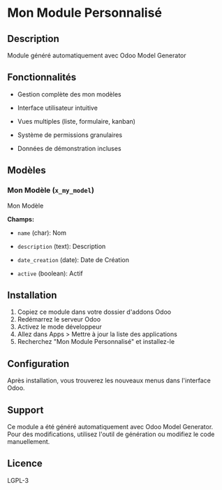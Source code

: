 # Mon Module Personnalisé

## Description

Module généré automatiquement avec Odoo Model Generator

## Fonctionnalités


- Gestion complète des mon modèles

- Interface utilisateur intuitive

- Vues multiples (liste, formulaire, kanban)

- Système de permissions granulaires

- Données de démonstration incluses


## Modèles


### Mon Modèle (`x_my_model`)

Mon Modèle

**Champs:**

- `name` (char): Nom

- `description` (text): Description

- `date_creation` (date): Date de Création

- `active` (boolean): Actif




## Installation

1. Copiez ce module dans votre dossier d'addons Odoo
2. Redémarrez le serveur Odoo
3. Activez le mode développeur
4. Allez dans Apps > Mettre à jour la liste des applications
5. Recherchez "Mon Module Personnalisé" et installez-le

## Configuration

Après installation, vous trouverez les nouveaux menus dans l'interface Odoo.

## Support

Ce module a été généré automatiquement avec Odoo Model Generator.
Pour des modifications, utilisez l'outil de génération ou modifiez le code manuellement.

## Licence

LGPL-3